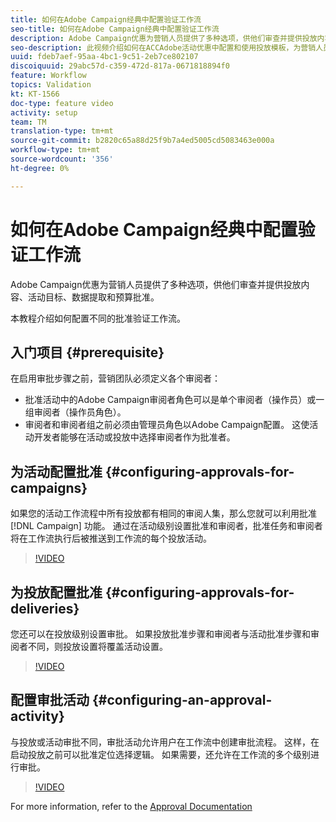 ```yaml
---
title: 如何在Adobe Campaign经典中配置验证工作流
seo-title: 如何在Adobe Campaign经典中配置验证工作流
description: Adobe Campaign优惠为营销人员提供了多种选项，供他们审查并提供投放内容、活动目标、数据提取和预算批准。 本教程介绍如何配置不同的批准验证工作流。
seo-description: 此视频介绍如何在ACCAdobe活动优惠中配置和使用投放模板，为营销人员提供多个选项，供他们审阅和提供投放内容、活动目标、数据提取和预算批准。 本教程介绍如何配置不同的批准验证工作流。
uuid: fdeb7aef-95aa-4bc1-9c51-2eb7ce802107
discoiquuid: 29abc57d-c359-472d-817a-0671818894f0
feature: Workflow
topics: Validation
kt: KT-1566
doc-type: feature video
activity: setup
team: TM
translation-type: tm+mt
source-git-commit: b2820c65a88d25f9b7a4ed5005cd5083463e000a
workflow-type: tm+mt
source-wordcount: '356'
ht-degree: 0%

---
```



# 如何在Adobe Campaign经典中配置验证工作流

Adobe Campaign优惠为营销人员提供了多种选项，供他们审查并提供投放内容、活动目标、数据提取和预算批准。

本教程介绍如何配置不同的批准验证工作流。

## 入门项目 {#prerequisite}

在启用审批步骤之前，营销团队必须定义各个审阅者：

* 批准活动中的Adobe Campaign审阅者角色可以是单个审阅者（操作员）或一组审阅者（操作员角色）。
* 审阅者和审阅者组之前必须由管理员角色以Adobe Campaign配置。 这使活动开发者能够在活动或投放中选择审阅者作为批准者。

## 为活动配置批准  {#configuring-approvals-for-campaigns}

如果您的活动工作流程中所有投放都有相同的审阅人集，那么您就可以利用批准 [!DNL Campaign] 功能。 通过在活动级别设置批准和审阅者，批准任务和审阅者将在工作流执行后被推送到工作流的每个投放活动。

>[!VIDEO](https://video.tv.adobe.com/v/25175?quality=12)

## 为投放配置批准  {#configuring-approvals-for-deliveries}

您还可以在投放级别设置审批。 如果投放批准步骤和审阅者与活动批准步骤和审阅者不同，则投放设置将覆盖活动设置。

>[!VIDEO](https://video.tv.adobe.com/v/25176?quality=12)

## 配置审批活动  {#configuring-an-approval-activity}

与投放或活动审批不同，审批活动允许用户在工作流中创建审批流程。 这样，在启动投放之前可以批准定位选择逻辑。 如果需要，还允许在工作流的多个级别进行审批。

>[!VIDEO](https://video.tv.adobe.com/v/25174?quality=12)

For more information, refer to the [Approval Documentation](https://docs.adobe.com/help/en/campaign-classic/using/automating-with-workflows/flow-control-activities/approval.html)
